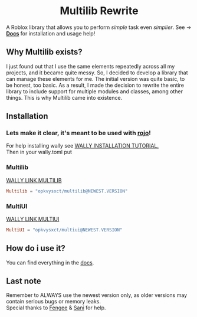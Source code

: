 <div align="center">
	<h1>
		Multilib Rewrite
	</h1>
</div>

A Roblox library that allows you to perform *simple* task even *simplier*. See ->
[**Docs**](https://opkvysxct.github.io/Multilib-Rewrite/) for installation and usage help!

## Why Multilib exists?
I just found out that I use the same elements repeatedly across all my projects, and it became quite messy. So, I decided to develop a library that can manage these elements for me. The initial version was quite basic, to be honest, too basic. As a result, I made the decision to rewrite the entire library to include support for multiple modules and classes, among other things. This is why Multilib came into existence.

## Installation
### Lets make it clear, it's meant to be used with [rojo](https://rojo.space/)!
For help installing wally see [WALLY INSTALLATION TUTORIAL.](https://wally.run/install) <br/>
Then in your wally.toml put
### Multilib
[WALLY LINK MULTILIB](https://wally.run/package/opkvysxct/multilib)
```toml
Multilib = "opkvysxct/multilib@NEWEST.VERSION"
```

### MultiUI
[WALLY LINK MULTIUI](https://wally.run/package/opkvysxct/multiui)
```toml
MultiUI = "opkvysxct/multiui@NEWEST.VERSION"
```

## How do i use it?
You can find everything in the [docs](https://opkvysxct.github.io/Multilib-Rewrite/).

## Last note
Remember to ALWAYS use the newest version only, as older versions may contain serious bugs or memory leaks. <br/>
Special thanks to [Fengee](https://github.com/NiceAssasin123) & [Sani](https://github.com/AlwaysSunnySani) for help.
